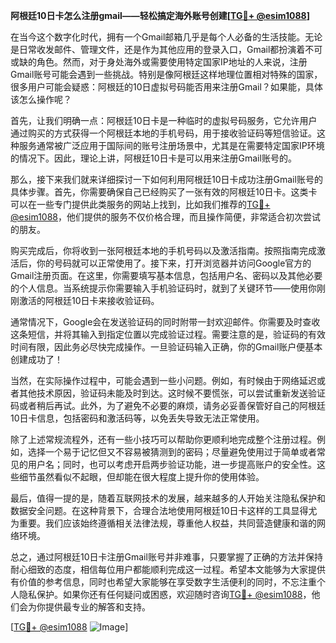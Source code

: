 **阿根廷10日卡怎么注册gmail——轻松搞定海外账号创建[[TG💪+ @esim1088](https://t.me/s/esim1088)]**

在当今这个数字化时代，拥有一个Gmail邮箱几乎是每个人必备的生活技能。无论是日常收发邮件、管理文件，还是作为其他应用的登录入口，Gmail都扮演着不可或缺的角色。然而，对于身处海外或需要使用特定国家IP地址的人来说，注册Gmail账号可能会遇到一些挑战。特别是像阿根廷这样地理位置相对特殊的国家，很多用户可能会疑惑：阿根廷的10日虚拟号码能否用来注册Gmail？如果能，具体该怎么操作呢？

首先，让我们明确一点：阿根廷10日卡是一种临时的虚拟号码服务，它允许用户通过购买的方式获得一个阿根廷本地的手机号码，用于接收验证码等短信验证。这种服务通常被广泛应用于国际间的账号注册场景中，尤其是在需要特定国家IP环境的情况下。因此，理论上讲，阿根廷10日卡是可以用来注册Gmail账号的。

那么，接下来我们就来详细探讨一下如何利用阿根廷10日卡成功注册Gmail账号的具体步骤。首先，你需要确保自己已经购买了一张有效的阿根廷10日卡。这类卡可以在一些专门提供此类服务的网站上找到，比如我们推荐的[TG💪+ @esim1088](https://t.me/s/esim1088)，他们提供的服务不仅价格合理，而且操作简便，非常适合初次尝试的朋友。

购买完成后，你将收到一张阿根廷本地的手机号码以及激活指南。按照指南完成激活后，你的号码就可以正常使用了。接下来，打开浏览器并访问Google官方的Gmail注册页面。在这里，你需要填写基本信息，包括用户名、密码以及其他必要的个人信息。当系统提示你需要输入手机验证码时，就到了关键环节——使用你刚刚激活的阿根廷10日卡来接收验证码。

通常情况下，Google会在发送验证码的同时附带一封欢迎邮件。你需要及时查收这条短信，并将其输入到指定位置以完成验证过程。需要注意的是，验证码的有效时间有限，因此务必尽快完成操作。一旦验证码输入正确，你的Gmail账户便基本创建成功了！

当然，在实际操作过程中，可能会遇到一些小问题。例如，有时候由于网络延迟或者其他技术原因，验证码未能及时到达。这时候不要慌张，可以尝试重新发送验证码或者稍后再试。此外，为了避免不必要的麻烦，请务必妥善保管好自己的阿根廷10日卡信息，包括密码和激活码等，以免丢失导致无法正常使用。

除了上述常规流程外，还有一些小技巧可以帮助你更顺利地完成整个注册过程。例如，选择一个易于记忆但又不容易被猜测到的密码；尽量避免使用过于简单或者常见的用户名；同时，也可以考虑开启两步验证功能，进一步提高账户的安全性。这些细节虽然看似不起眼，但却能在很大程度上提升你的使用体验。

最后，值得一提的是，随着互联网技术的发展，越来越多的人开始关注隐私保护和数据安全问题。在这种背景下，合理合法地使用阿根廷10日卡这样的工具显得尤为重要。我们应该始终遵循相关法律法规，尊重他人权益，共同营造健康和谐的网络环境。

总之，通过阿根廷10日卡注册Gmail账号并非难事，只要掌握了正确的方法并保持耐心细致的态度，相信每位用户都能顺利完成这一过程。希望本文能够为大家提供有价值的参考信息，同时也希望大家能够在享受数字生活便利的同时，不忘注重个人隐私保护。如果你还有任何疑问或困惑，欢迎随时咨询[TG💪+ @esim1088](https://t.me/s/esim1088)，他们会为你提供最专业的解答和支持。

[[TG💪+ @esim1088](https://t.me/s/esim1088) ![Image](https://i.postimg.cc/4NQfJmqS/Snipaste-2025-05-13-00-14-12.png)]